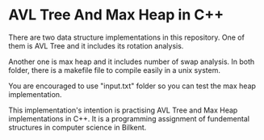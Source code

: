 # AVL Tree And Max Heap in C++
There are two data structure implementations in this repository. One of them is AVL Tree and it includes its rotation analysis.

Another one is max heap and it includes number of swap analysis. In both folder, there is a makefile file to compile easily in a unix system.

You are encouraged to use "input.txt" folder so you can test the max heap implementation.

This implementation's intention is practising AVL Tree and Max Heap implementations in C++. It is a programming assignment of fundemental structures in computer science in Bilkent.
